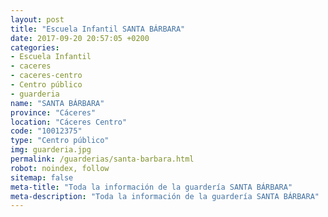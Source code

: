 ```yaml
---
layout: post
title: "Escuela Infantil SANTA BÁRBARA"
date: 2017-09-20 20:57:05 +0200
categories:
- Escuela Infantil
- caceres
- caceres-centro
- Centro público
- guarderia
name: "SANTA BÁRBARA"
province: "Cáceres"
location: "Cáceres Centro"
code: "10012375"
type: "Centro público"
img: guarderia.jpg
permalink: /guarderias/santa-barbara.html
robot: noindex, follow
sitemap: false
meta-title: "Toda la información de la guardería SANTA BÁRBARA"
meta-description: "Toda la información de la guardería SANTA BÁRBARA"
---
```

